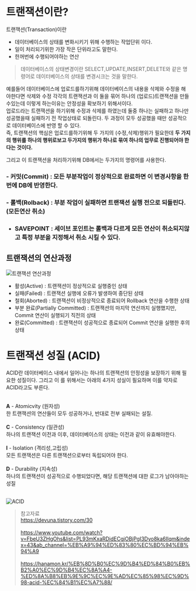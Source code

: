 # 트랜잭션이란?
트랜잭션(Transaction)이란 
- 데이터베이스의 상태를 변화시키기 위해 수행하는 작업단위 이다.<br> 
- 일이 처리되기위한 가장 작은 단위라고도 말한다.<br>
- 한꺼번에 수행되어야하는 연산<br>
>데이터베이스의 상태변경이란 SELECT,UPDATE,INSERT,DELETE와 같은 명령어로  데이터베이스의 상태를 변경시크는 것을 말한다.<br>

예를들어 데이터베이스에 업로드를하기위해  데이터베이스의 내용을 삭제와 수정을 해야한다면 삭제와 수정 각각의 트랜잭션과 이 둘을 묶어 하나의 (업로드)트랜잭션을 만들수있는데 이렇게 하는이유는 안정성을 확보하기 위해서이다. <br>
업로드라는 트랜잭션을 하기위해 수정과 삭제를 하였는데 둘중 하나는 실패하고 하나만 성공했을때 실패하기 전 작업상태로 되돌린다. 두 과정이 모두 성공했을 때만 성공적으로 데이터베이스에 반영 할 수 있다.<br>
즉, 트랜잭션의 핵심은 업로드를하기위해 두 가지의 (수정,삭제)행위가 필요한데 **두 가지의 행위를 하나의 행위로보고 두가지의 행위가 하나로 묶여 하나의 업무로 진행되어야 한다는 것이다.**

그리고 이 트랜잭션을 처리하기위해 DB에서는 두가지의 명령어를 사용한다.
### - 커밋(Commit) : 모든  부분작업이 정상적으로 완료하면 이 변경사항을 한번에 DB에 반영한다. 
### - 롤백(Rolback) : 부분 작업이 실패하면 트랜잭션 실행 전으로 되돌린다. (모든연산 취소)
- ### SAVEPOINT :  세이브 포인트는 롤백과 다르게 모든 연산이 취소되지않고 **특정 부분을 지정해서 취소 시킬 수 있다.**

## 트랜잭션의 연산과정
![트랜잭션 연산과정](https://k.kakaocdn.net/dn/PDxus/btqB2uxivzk/ERRntkdAzfbibpUlXmtohK/img.png)
- 활성(Active) : 트랜잭션이 정상적으로 실행중인 상태<br>
- 실패(Failed) : 트랜잭션 실행에 오류가 발생하여 중단된 상태<br>
- 철회(Aborted) : 트랜잭션이 비정상적으로 종료되어 Rollback 연산을 수행한 상태<br>
- 부분 완료(Partially Committed) : 트랜잭션의 마지막 연산까지 실행했지만, Commit 연산이 실행되기 직전의 상태<br>
- 완료(Committed) : 트랜잭션이 성공적으로 종료되어 Commit 연산을 실행한 후의 상태<br>



# 트랜잭션 성질 (ACID)
ACID란 데이터베이스 내에서 일어나는 하나의 트랜잭션의 안정성을 보장하기 위해 필요한 성질이다. 그리고 이 를 위해서는 아래의 4가지 성실이 필요하며 이를 약자로 ACID라고도 부른다.<br><br>

**A** - Atomicvity (원자성) <br>
 한 트랜잭션의 연산들이 모두 성공하거나, 반대로 전부 실패되는 설질.<br><br>
**C** - Consistency (일관성) <br>
 하나의 트랜잭션 이전과 이후, 데이터베이스의 상태는 이전과 같이 유효해야한다.<br><br>
**I** - Isolation (격리성,고립성)<br>
모든 트랜잭션은 다른 트랜잭션으로부터 독립되어야 한다. <br><br>
**D** - Durability (지속성) <br>
하나의 트랜잭션이 성공적으로 수행되었다면, 해당 트랜잭션에 대한 로그가 남아야하는 성질<br><br>

![ACID](https://i0.wp.com/hanamon.kr/wp-content/uploads/2021/07/ACID-%E1%84%89%E1%85%A9%E1%86%A8%E1%84%89%E1%85%A5%E1%86%BC.png?fit=930%2C620&ssl=1)




>참고자료<br> 
https://devuna.tistory.com/30 <br><br>
https://www.youtube.com/watch?v=FbeU3ZHgOhs&list=PL93mKxaRDidECgjOBjPgI3Dyo8ka6Ilqm&index=43&ab_channel=%EB%A9%94%ED%83%80%EC%BD%94%EB%94%A9
<br><br>
https://hanamon.kr/%EB%8D%B0%EC%9D%B4%ED%84%B0%EB%B2%A0%EC%9D%B4%EC%8A%A4-%ED%8A%B8%EB%9E%9C%EC%9E%AD%EC%85%98%EC%9D%98-acid-%EC%84%B1%EC%A7%88/